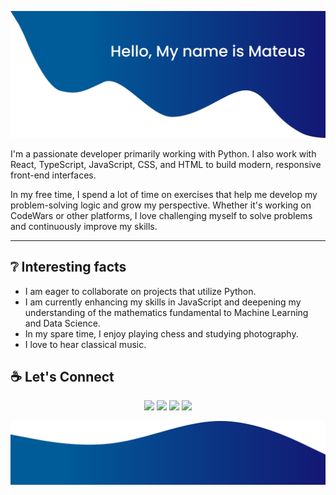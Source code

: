 ![alt text](./image/Up_section.svg)

<p align="left">
  I'm a passionate developer primarily working with Python. I also work with React, TypeScript,
  JavaScript, CSS, and HTML to build modern, responsive front-end interfaces.
</p>

<p align="left">
  In my free time, I spend a lot of time on exercises that help me develop my problem-solving logic and
  grow my perspective. Whether it's working on CodeWars or other platforms, I love challenging myself to
  solve problems and continuously improve my skills.
</p>

---

## ❔ Interesting facts

- I am eager to collaborate on projects that utilize Python.
- I am currently enhancing my skills in JavaScript and deepening my understanding of the mathematics fundamental to Machine Learning and Data Science.
- In my spare time, I enjoy playing chess and studying photography.
- I love to hear classical music.


## ☕ Let's Connect

<p align="center">
  <a href="https://www.linkedin.com/in/mateus-fernandes-de-oliveira/" target="_blank"><img src="https://img.icons8.com/clouds/100/linkedin.png" target="_blank"></a>
  <a href="https://discord.com/channels/@me" target="_blank"><img src="https://img.icons8.com/clouds/100/discord.png" target="_blank"></a>
  <a href="https://mail.google.com/mail/u/1/#inbox?compose=GTvVlcRwPxGLmPglpqRRtLTNqHWgBfSMHPTwHTkxVVsKcRjKwrbxNqlSGnRrcRDZxdfvThTkncRpn" target="_blank"><img src="https://img.icons8.com/clouds/100/gmail.png" target="_blank"></a>
  <a href="https://github.com/mateusfeoliveira" target="_blank"><img src="https://img.icons8.com/clouds/100/github.png" target="_blank"></a>
</p>


![alt text](./image/Lower_section.svg)
